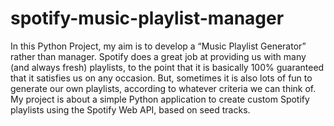 # spotify-music-playlist-manager
In this Python Project, my aim is to develop a “Music Playlist Generator” rather than manager.           Spotify does a great job at providing us with many (and always fresh) playlists, to the point   that it is basically 100% guaranteed that it satisfies us on any occasion. But, sometimes it is   also lots of fun to generate our own playlists, according to whatever criteria we can think of.  My project is about a simple Python application to create custom Spotify playlists using the Spotify Web API, based on seed tracks.
